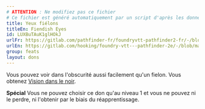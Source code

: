 ```yaml
---
# ATTENTION : Ne modifiez pas ce fichier
# Ce fichier est généré automatiquement par un script d'après les données du module Foundry VTT officiel et de sa traduction
title: Yeux fiélons
titleEn: Fiendish Eyes
id: LUXBuTAuK1glHOkJ
urlFr: https://gitlab.com/pathfinder-fr/foundryvtt-pathfinder2-fr/-/blob/master/data/feats/LUXBuTAuK1glHOkJ.htm
urlEn: https://gitlab.com/hooking/foundry-vtt---pathfinder-2e/-/blob/master/packs/data/feats.db/fiendish-eyes.json
group: feats
layout: dons
---
```

Vous pouvez voir dans l'obscurité aussi facilement qu'un fielon. Vous obtenez [Vision dans le noir](../ancestry-features/vision-dans-le-noir.md).

**Spécial** Vous ne pouvez choisir ce don qu'au niveau 1 et vous ne pouvez ni le perdre, ni l'obtenir par le biais du réapprentissage.


